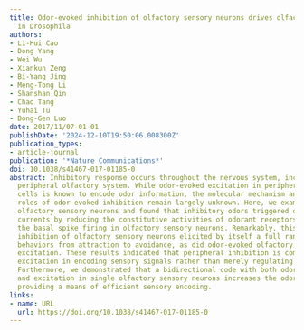 ```yaml
---
title: Odor-evoked inhibition of olfactory sensory neurons drives olfactory perception
  in Drosophila
authors:
- Li-Hui Cao
- Dong Yang
- Wei Wu
- Xiankun Zeng
- Bi-Yang Jing
- Meng-Tong Li
- Shanshan Qin
- Chao Tang
- Yuhai Tu
- Dong-Gen Luo
date: 2017/11/07-01-01
publishDate: '2024-12-10T19:50:06.008300Z'
publication_types:
- article-journal
publication: '*Nature Communications*'
doi: 10.1038/s41467-017-01185-0
abstract: Inhibitory response occurs throughout the nervous system, including the
  peripheral olfactory system. While odor-evoked excitation in peripheral olfactory
  cells is known to encode odor information, the molecular mechanism and functional
  roles of odor-evoked inhibition remain largely unknown. Here, we examined Drosophila
  olfactory sensory neurons and found that inhibitory odors triggered outward receptor
  currents by reducing the constitutive activities of odorant receptors, inhibiting
  the basal spike firing in olfactory sensory neurons. Remarkably, this odor-evoked
  inhibition of olfactory sensory neurons elicited by itself a full range of olfactory
  behaviors from attraction to avoidance, as did odor-evoked olfactory sensory neuron
  excitation. These results indicated that peripheral inhibition is comparable to
  excitation in encoding sensory signals rather than merely regulating excitation.
  Furthermore, we demonstrated that a bidirectional code with both odor-evoked inhibition
  and excitation in single olfactory sensory neurons increases the odor-coding capacity,
  providing a means of efficient sensory encoding.
links:
- name: URL
  url: https://doi.org/10.1038/s41467-017-01185-0
---
```

